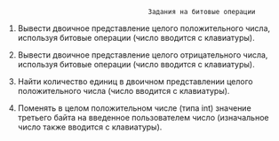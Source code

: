                                         Задания на битовые операции
1. Вывести двоичное представление целого положительного числа,
используя битовые операции (число вводится с клавиатуры).

2. Вывести двоичное представление целого отрицательного числа,
используя битовые операции (число вводится с клавиатуры).

3. Найти количество единиц в двоичном представлении целого
положительного числа (число вводится с клавиатуры).

4. Поменять в целом положительном числе (типа int) значение третьего
байта на введенное пользователем число (изначальное число также
вводится с клавиатуры).
